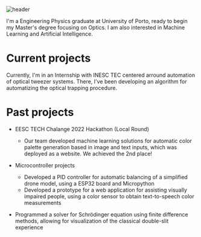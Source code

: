 ![header](https://capsule-render.vercel.app/api?type=waving&text=Welcome%20to%20my%20profile!&height=160&fontColor=ffffff)

I'm a Engineering Physics graduate at University of Porto, ready to begin my Master's degree focusing on Optics. I am also interested in Machine Learning and Artificial Intelligence.

# Current projects

Currently, I'm in an Internship with INESC TEC centered arround automation of optical tweezer systems. There, I've been developing an algorithm for automatizing the optical trapping procedure.

# Past projects

- EESC TECH Chalange 2022 Hackathon (Local Round)
  - Our team developed machine learning solutions for automatic color palette generation based in image and text inputs, which was deployed as a website. We achieved the 2nd place!
 
- Microcontroller projects
  - Developed a PID controller for automatic balancing of a simplified drone model, using a ESP32 board and Micropython
  - Developed a prototype for a web application for assisting visually impaired people, using a color sensor to obtain text-to-speech color measurements
  
- Programmed a solver for Schrödinger equation using finite difference methods, allowing for visualization of the classical double-slit experience 
